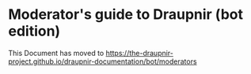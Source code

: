 <!--
SPDX-FileCopyrightText: 2024 Gnuxie <Gnuxie@protonmail.com>

SPDX-License-Identifier: CC0-1.0
-->

# Moderator's guide to Draupnir (bot edition)

This Document has moved to https://the-draupnir-project.github.io/draupnir-documentation/bot/moderators
